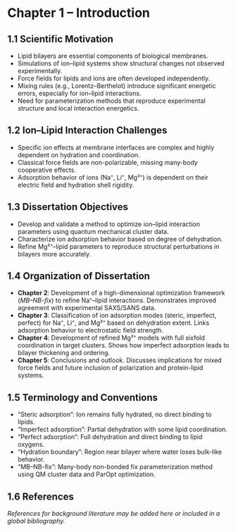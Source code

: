 
# Chapter 1 – Introduction

## 1.1 Scientific Motivation

- Lipid bilayers are essential components of biological membranes.
- Simulations of ion–lipid systems show structural changes not observed experimentally.
- Force fields for lipids and ions are often developed independently.
- Mixing rules (e.g., Lorentz–Berthelot) introduce significant energetic errors, especially for ion–lipid interactions.
- Need for parameterization methods that reproduce experimental structure and local interaction energetics.

## 1.2 Ion–Lipid Interaction Challenges

- Specific ion effects at membrane interfaces are complex and highly dependent on hydration and coordination.
- Classical force fields are non-polarizable, missing many-body cooperative effects.
- Adsorption behavior of ions (Na⁺, Li⁺, Mg²⁺) is dependent on their electric field and hydration shell rigidity.

## 1.3 Dissertation Objectives

- Develop and validate a method to optimize ion–lipid interaction parameters using quantum mechanical cluster data.
- Characterize ion adsorption behavior based on degree of dehydration.
- Refine Mg²⁺–lipid parameters to reproduce structural perturbations in bilayers more accurately.

## 1.4 Organization of Dissertation

- **Chapter 2**: Development of a high-dimensional optimization framework (*MB–NB-fix*) to refine Na⁺–lipid interactions. Demonstrates improved agreement with experimental SAXS/SANS data.
- **Chapter 3**: Classification of ion adsorption modes (steric, imperfect, perfect) for Na⁺, Li⁺, and Mg²⁺ based on dehydration extent. Links adsorption behavior to electrostatic field strength.
- **Chapter 4**: Development of refined Mg²⁺ models with full sixfold coordination in target clusters. Shows how imperfect adsorption leads to bilayer thickening and ordering.
- **Chapter 5**: Conclusions and outlook. Discusses implications for mixed force fields and future inclusion of polarization and protein-lipid systems.

## 1.5 Terminology and Conventions

- “Steric adsorption”: Ion remains fully hydrated, no direct binding to lipids.
- “Imperfect adsorption”: Partial dehydration with some lipid coordination.
- “Perfect adsorption”: Full dehydration and direct binding to lipid oxygens.
- “Hydration boundary”: Region near bilayer where water loses bulk-like behavior.
- “MB–NB-fix”: Many-body non-bonded fix parameterization method using QM cluster data and ParOpt optimization.

## 1.6 References

*References for background literature may be added here or included in a global bibliography.*
